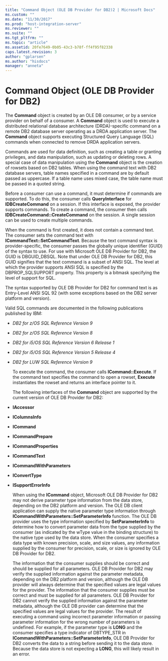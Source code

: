```yaml
---
title: "Command Object (OLE DB Provider for DB2)2 | Microsoft Docs"
ms.custom: ""
ms.date: "11/30/2017"
ms.prod: "host-integration-server"
ms.reviewer: ""
ms.suite: ""
ms.tgt_pltfrm: ""
ms.topic: "article"
ms.assetid: 20fe7649-0b05-43c3-b78f-ff4f95f82338
caps.latest.revision: 3
author: "gplarsen"
ms.author: "hisdocs"
manager: "anneta"
---
```

# Command Object (OLE DB Provider for DB2)
The **Command** object is created by an OLE DB consumer, or by a service provider on behalf of a consumer. A **Command** object is used to execute a distributed relational database architecture (DRDA)-specific command on a remote DB2 database server operating as a DRDA application server. The **Command** object supports executing Structured Query Language (SQL) commands when connected to remove DRDA application servers.  
  
 Commands are used for data definition, such as creating a table or granting privileges, and data manipulation, such as updating or deleting rows. A special case of data manipulation using the **Command** object is the creation of rowsets based on DB2 tables. When using the command text with DB2 database servers, table names specified in a command are by default passed as uppercase. If a table name uses mixed case, the table name must be passed in a quoted string.  
  
 Before a consumer can use a command, it must determine if commands are supported. To do this, the consumer calls **QueryInterface** for **IDBCreateCommand** on a session. If this interface is exposed, the provider supports commands. To create a command, the consumer then calls **IDBCreateCommand::CreateCommand** on the session. A single session can be used to create multiple commands.  
  
 When the command is first created, it does not contain a command text. The consumer sets the command text with **ICommandText::SetCommandText**. Because the text command syntax is provider-specific, the consumer passes the globally unique identifier (GUID) of the syntax to use. For use with Microsoft OLE DB Provider for DB2, the GUID is DBGUID_DBSQL. Note that under OLE DB Provider for DB2, this GUID signifies that the text command is a subset of ANSI SQL. The level at which the provider supports ANSI SQL is specified by the DBPROP_SQLSUPPORT property. This property is a bitmask specifying the level of support for SQL.  
  
 The syntax supported by OLE DB Provider for DB2 for command text is as Entry-Level ANSI SQL 92 (with some exceptions based on the DB2 server platform and version).  
  
 Valid SQL commands are documented in the following publications published by IBM:  
  
- *DB2 for z/OS SQL Reference Version 9*  
  
- *DB2 for z/OS  SQL Reference Version 8*  
  
- *DB2 for i5/OS SQL Reference Version 6 Release 1*  
  
- *DB2 for i5/OS SQL Reference Version 5 Release 4*  
  
- *DB2 for LUW SQL Reference Version 9*  
  
  To execute the command, the consumer calls **ICommand::Execute**. If the command text specifies the command to open a rowset, **Execute** instantiates the rowset and returns an interface pointer to it.  
  
  The following interfaces of the **Command** object are supported by the current version of OLE DB Provider for DB2:  
  
- **IAccessor**  
  
- **IColumnsInfo**  
  
- **ICommand**  
  
- **ICommandPrepare**  
  
- **ICommandProperties**  
  
- **ICommandText**  
  
- **ICommandWithParameters**  
  
- **IConvertType**  
  
- **ISupportErrorInfo**  
  
  When using the **ICommand** object, Microsoft OLE DB Provider for DB2 may not derive parameter type information from the data store, depending on the DB2 platform and version. The OLE DB client application can supply the native parameter type information through **ICommandWithParameters::SetParameterInfo** function. The OLE DB provider uses the type information specified by **SetParameterInfo** to determine how to convert parameter data from the type supplied by the consumer (as indicated by the wType value in the binding structure) to the native type used by the data store. When the consumer specifies a data type with known precision, scale, and size values, any information supplied by the consumer for precision, scale, or size is ignored by OLE DB Provider for DB2.  
  
  The information that the consumer supplies should be correct and should be supplied for all parameters. OLE DB Provider for DB2 may verify the supplied information against the parameter metadata, depending on the DB2 platform and version, although the OLE DB provider will always determine that the specified values are legal values for the provider. The information that the consumer supplies must be correct and must be supplied for all parameters. OLE DB Provider for DB2 cannot verify the supplied information against the parameter metadata, although the OLE DB provider can determine that the specified values are legal values for the provider. The result of executing a command using incorrect parameter information or passing parameter information for the wrong number of parameters is undefined. For example, if the parameter type is **LONG** and the consumer specifies a type indicator of DBTYPE_STR in **ICommandWithParameters::SetParameterInfo**, OLE DB Provider for DB2 converts the data to a string before sending it to the data store. Because the data store is not expecting a **LONG**, this will likely result in an error.